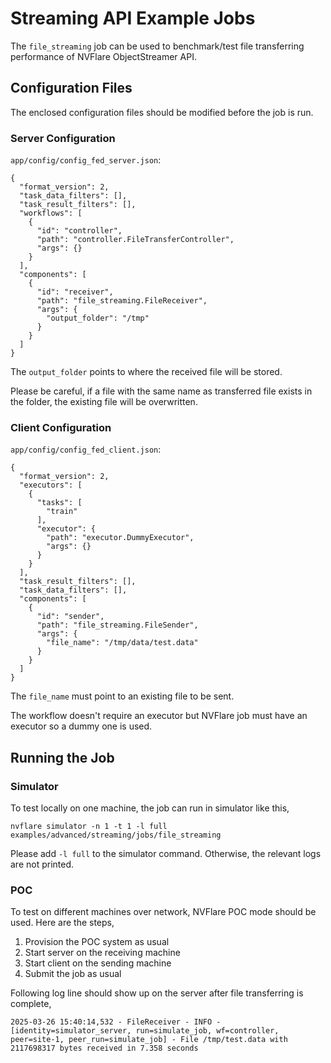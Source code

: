 # Streaming API Example Jobs

The `file_streaming` job can be used to benchmark/test file transferring performance of NVFlare ObjectStreamer API.

## Configuration Files

The enclosed configuration files should be modified before the job is run.

### Server Configuration

`app/config/config_fed_server.json`:

```
{
  "format_version": 2,
  "task_data_filters": [],
  "task_result_filters": [],
  "workflows": [
    {
      "id": "controller",
      "path": "controller.FileTransferController",
      "args": {}
    }
  ],
  "components": [
    {
      "id": "receiver",
      "path": "file_streaming.FileReceiver",
      "args": {
        "output_folder": "/tmp"
      }
    }
  ]
}
```

The `output_folder` points to where the received file will be stored.

Please be careful, if a file with the same name as transferred file exists in the folder, 
the existing file will be overwritten.

### Client Configuration

`app/config/config_fed_client.json`:

```
{
  "format_version": 2,
  "executors": [
    {
      "tasks": [
        "train"
      ],
      "executor": {
        "path": "executor.DummyExecutor",
        "args": {}
      }
    }
  ],
  "task_result_filters": [],
  "task_data_filters": [],
  "components": [
    {
      "id": "sender",
      "path": "file_streaming.FileSender",
      "args": {
        "file_name": "/tmp/data/test.data"
      }
    }
  ]
}

```

The `file_name` must point to an existing file to be sent.

The workflow doesn't require an executor but NVFlare job must have an executor so a dummy one is used.

## Running the Job

### Simulator 

To test locally on one machine, the job can run in simulator like this,

```commandline
nvflare simulator -n 1 -t 1 -l full examples/advanced/streaming/jobs/file_streaming
```

Please add `-l full` to the simulator command. Otherwise, the relevant logs are not printed.

### POC

To test on different machines over network, NVFlare POC mode should be used. Here are the steps,

1. Provision the POC system as usual
2. Start server on the receiving machine 
3. Start client on the sending machine
4. Submit the job as usual

Following log line should show up on the server after file transferring is complete,

    2025-03-26 15:40:14,532 - FileReceiver - INFO - [identity=simulator_server, run=simulate_job, wf=controller, peer=site-1, peer_run=simulate_job] - File /tmp/test.data with 2117698317 bytes received in 7.358 seconds
